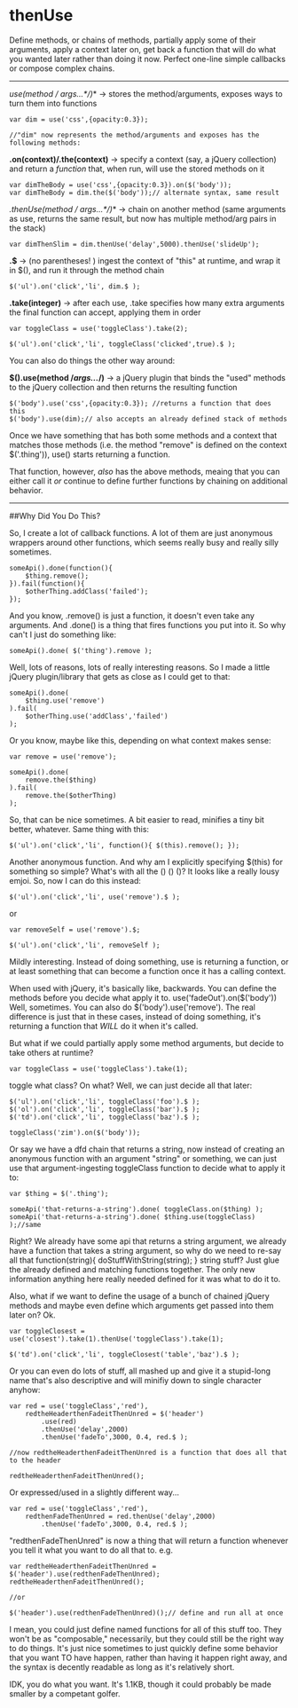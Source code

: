 # thenUse

Define methods, or chains of methods, partially apply some of their arguments, apply a context later on, get back a function that will do what you wanted later rather than doing it now.  Perfect one-line simple callbacks or compose complex chains.

---

**use(method /* args...*/)** -> stores the method/arguments, exposes ways to turn them into functions

```
var dim = use('css',{opacity:0.3});

//"dim" now represents the method/arguments and exposes has the following methods:
```


**.on(context)/.the(context)** -> specify a context (say, a jQuery collection) and return a _function_ that, when run, will use the stored methods on it

```
var dimTheBody = use('css',{opacity:0.3}).on($('body'));
var dimTheBody = dim.the($('body'));// alternate syntax, same result
```

**.thenUse(method /* args...*/)** -> chain on another method (same arguments as use, returns the same result, but now has multiple method/arg pairs in the stack)

```
var dimThenSlim = dim.thenUse('delay',5000).thenUse('slideUp');
```

**.$** -> (no parentheses! ) ingest the context of "this" at runtime, and wrap it in $(), and run it through the method chain

```
$('ul').on('click','li', dim.$ );
```

**.take(integer)** -> after each use, .take specifies how many extra arguments the final function can accept, applying them in order

```
var toggleClass = use('toggleClass').take(2);

$('ul').on('click','li', toggleClass('clicked',true).$ );
```

You can also do things the other way around:

**$().use(method /*args...*/)** -> a jQuery plugin that binds the "used" methods to the jQuery collection and then returns the resulting function

```
$('body').use('css',{opacity:0.3}); //returns a function that does this
$('body').use(dim);// also accepts an already defined stack of methods
```


Once we have something that has both some methods and a context that matches those methods (i.e. the method "remove" is defined on the context $('.thing')), use() starts returning a function.

That function, however, _also_ has the above methods, meaing that you can either call it _or_ continue to define further functions by chaining on additional behavior.


-----

##Why Did You Do This?

So, I create a lot of callback functions. A lot of them are just anonymous wrappers around other functions, which seems really busy and really silly sometimes.

```
someApi().done(function(){
    $thing.remove();
}).fail(function(){
    $otherThing.addClass('failed');
});
```

And you know, .remove() is just a function, it doesn't even take any arguments.  And .done() is a thing that fires functions you put into it. So why can't I just do something like:

```
someApi().done( $('thing').remove );
```

Well, lots of reasons, lots of really interesting reasons. So I made a little jQuery plugin/library that gets as close as I could get to that:

```
someApi().done(
    $thing.use('remove')
).fail(
    $otherThing.use('addClass','failed')
);
```

Or you know, maybe like this, depending on what context makes sense:

```
var remove = use('remove');

someApi().done(
    remove.the($thing)
).fail(
    remove.the($otherThing)
);
```

So, that can be nice sometimes. A bit easier to read, minifies a tiny bit better, whatever.  Same thing with this:

```
$('ul').on('click','li', function(){ $(this).remove(); });
```

Another anonymous function. And why am I explicitly specifying $(this) for something so simple? What's with all the () () ()? It looks like a really lousy emjoi. So, now I can do this instead:

```
$('ul').on('click','li', use('remove').$ );
```

or

```
var removeSelf = use('remove').$;

$('ul').on('click','li', removeSelf );
```

Mildly interesting.  Instead of doing something, use is returning a function, or at least something that can become a function once it has a calling context.

When used with jQuery, it's basically like, backwards.  You can define the methods before you decide what apply it to. use('fadeOut').on($('body')) Well, sometimes. You can also do $('body').use('remove').  The real difference is just that in these cases, instead of doing something, it's returning a function that _WILL_ do it when it's called.

But what if we could partially apply some method arguments, but decide to take others at runtime?

```
var toggleClass = use('toggleClass').take(1);
```

toggle what class? On what? Well, we can just decide all that later:

```
$('ul').on('click','li', toggleClass('foo').$ );
$('ol').on('click','li', toggleClass('bar').$ );
$('td').on('click','li', toggleClass('baz').$ );

toggleClass('zim').on($('body'));
```

Or say we have a dfd chain that returns a string, now instead of creating an anonymous function with an argument "string" or something, we can just use that argument-ingesting toggleClass function to decide what to apply it to:

```
var $thing = $('.thing');

someApi('that-returns-a-string').done( toggleClass.on($thing) );
someApi('that-returns-a-string').done( $thing.use(toggleClass) );//same
```

Right?  We already have some api that returns a string argument, we already have a function that takes a string argument, so why do we need to re-say all that function(string){ doStuffWithString(string); } string stuff?  Just glue the already defined and matching functions together.  The only new information anything here really needed defined for it was what to do it to.

Also, what if we want to define the usage of a bunch of chained jQuery methods and maybe even define which arguments get passed into them later on? Ok.

```
var toggleClosest = use('closest').take(1).thenUse('toggleClass').take(1);

$('td').on('click','li', toggleClosest('table','baz').$ );
```

Or you can even do lots of stuff, all mashed up and give it a stupid-long name that's also descriptive and will minifiy down to single character anyhow:

```
var red = use('toggleClass','red'),
    redtheHeaderthenFadeitThenUnred = $('header')
        .use(red)
        .thenUse('delay',2000)
        .thenUse('fadeTo',3000, 0.4, red.$ );

//now redtheHeaderthenFadeitThenUnred is a function that does all that to the header

redtheHeaderthenFadeitThenUnred();
```

Or expressed/used in a slightly different way...

```
var red = use('toggleClass','red'),
    redthenFadeThenUnred = red.thenUse('delay',2000)
        .thenUse('fadeTo',3000, 0.4, red.$ );
```

"redthenFadeThenUnred" is now a thing that will return a function whenever you tell it what you want to do all that to. e.g.

```
var redtheHeaderthenFadeitThenUnred = $('header').use(redthenFadeThenUnred);
redtheHeaderthenFadeitThenUnred();

//or

$('header').use(redthenFadeThenUnred)();// define and run all at once
```

I mean, you could just define named functions for all of this stuff too. They won't be as "composable," necessarily, but they could still be the right way to do things.  It's just nice sometimes to just quickly define some behavior that you want TO have happen, rather than having it happen right away, and the syntax is decently readable as long as it's relatively short.

IDK, you do what you want.  It's 1.1KB, though it could probably be made smaller by a competant golfer.

